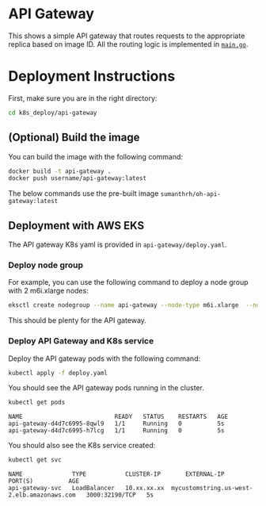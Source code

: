 # API Gateway

This shows a simple API gateway that routes requests to the appropriate replica based on image ID. All the routing logic is implemented in [`main.go`](main.go).

# Deployment Instructions

First, make sure you are in the right directory:
```bash
cd k8s_deploy/api-gateway
```
## (Optional) Build the image

You can build the image with the following command:

```bash
docker build -t api-gateway .
docker push username/api-gateway:latest
```

The below commands use the pre-built image `sumanthrh/oh-api-gateway:latest`


## Deployment with AWS EKS

The API gateway K8s yaml is provided in `api-gateway/deploy.yaml`.

### Deploy node group

For example, you can use the following command to deploy a node group with 2 m6i.xlarge nodes:
```bash
eksctl create nodegroup --name api-gateway --node-type m6i.xlarge  --nodes 2 --region us-west-2 --cluster openhands-cluster
```

This should be plenty for the API gateway.

### Deploy API Gateway and K8s service

Deploy the API gateway pods with the following command:

```bash
kubectl apply -f deploy.yaml
```

You should see the API gateway pods running in the cluster.

```bash
kubectl get pods
```
```
NAME                          READY   STATUS    RESTARTS   AGE
api-gateway-d4d7c6995-8qwl9   1/1     Running   0          5s
api-gateway-d4d7c6995-h7lcg   1/1     Running   0          5s
```

You should also see the K8s service created:

```bash
kubectl get svc
```

```
NAME              TYPE           CLUSTER-IP       EXTERNAL-IP                                                              PORT(S)          AGE
api-gateway-svc   LoadBalancer   10.xx.xx.xx  mycustomstring.us-west-2.elb.amazonaws.com   3000:32190/TCP   5s
```
